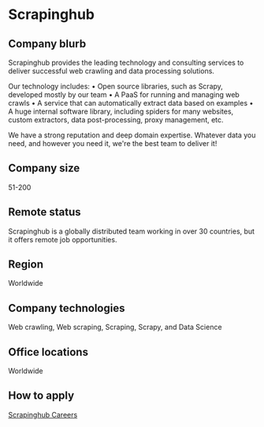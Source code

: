 # Scrapinghub

## Company blurb

Scrapinghub provides the leading technology and consulting services to deliver successful web crawling and data processing solutions.

Our technology includes:
 • Open source libraries, such as Scrapy, developed mostly by our team
 • A PaaS for running and managing web crawls
 • A service that can automatically extract data based on examples
 • A huge internal software library, including spiders for many websites, custom extractors, data post-processing, proxy management, etc.

We have a strong reputation and deep domain expertise. Whatever data you need, and however you need it, we're the best team to deliver it!

## Company size

51-200

## Remote status

Scrapinghub is a globally distributed team working in over 30 countries, but it offers remote job opportunities.

## Region

Worldwide

## Company technologies

Web crawling, Web scraping, Scraping, Scrapy, and Data Science

## Office locations

Worldwide

## How to apply

[Scrapinghub Careers](https://apply.workable.com/scrapinghub/)
